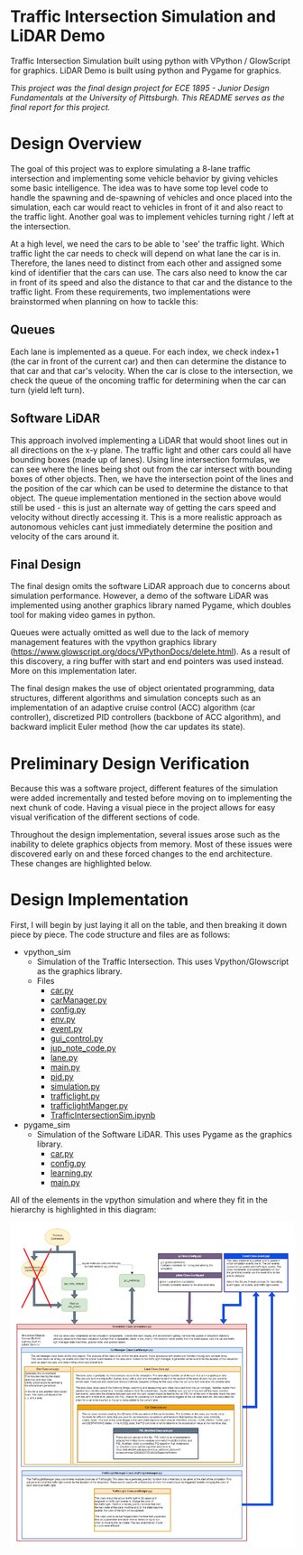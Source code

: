 # Traffic Intersection Simulation and LiDAR Demo

Traffic Intersection Simulation built using python with VPython / GlowScript for graphics. LiDAR Demo is built using python and Pygame for graphics.

*This project was the final design project for ECE 1895 - Junior Design Fundamentals at the University of Pittsburgh. This README serves as the final report for this project.*

# Design Overview

The goal of this project was to explore simulating a 8-lane traffic intersection and implementing some vehicle behavior by giving vehicles some basic intelligence. The idea was to have some top level code to handle the spawning and de-spawning of vehicles and once placed into the simulation, each car would react to vehicles in front of it and also react to the traffic light. Another goal was to implement vehicles turning right / left at the intersection.

At a high level, we need the cars to be able to 'see' the traffic light. Which traffic light the car needs to check will depend on what lane the car is in. Therefore, the lanes need to distinct from each other and assigned some kind of identifier that the cars can use. The cars also need to know the car in front of its speed and also the distance to that car and the distance to the traffic light. From these requirements, two implementations were brainstormed when planning on how to tackle this:

## Queues
Each lane is implemented as a queue. For each index, we check index+1 (the car in front of the current car) and then can determine the distance to that car and that car's velocity. When the car is close to the intersection, we check the queue of the oncoming traffic for determining when the car can turn (yield left turn).

## Software LiDAR
This approach involved implementing a LiDAR that would shoot lines out in all directions on the x-y plane. The traffic light and other cars could all have bounding boxes (made up of lanes). Using line intersection formulas, we can see where the lines being shot out from the car intersect with bounding boxes of other objects. Then, we have the intersection point of the lines and the position of the car which can be used to determine the distance to that object. The queue implementation mentioned in the section above would still be used - this is just an alternate way of getting the cars speed and velocity without directly accessing it. This is a more realistic approach as autonomous vehicles cant just immediately determine the position and velocity of the cars around it. 

## Final Design
The final design omits the software LiDAR approach due to concerns about simulation performance. However, a demo of the software LiDAR was implemented using another graphics library named Pygame, which doubles tool for making video games in python.

Queues were actually omitted as well due to the lack of memory management features with the vpython graphics library (https://www.glowscript.org/docs/VPythonDocs/delete.html). As a result of this discovery, a ring buffer with start and end pointers was used instead. More on this implementation later.

The final design makes the use of object orientated programming, data structures, different algorithms and simulation concepts such as an implementation of an adaptive cruise control (ACC) algorithm (car controller), discretized PID controllers (backbone of ACC algorithm), and backward implicit Euler method (how the car updates its state). 

# Preliminary Design Verification
Because this was a software project, different features of the simulation were added incrementally and tested before moving on to implementing the next chunk of code. Having a visual piece in the project allows for easy visual verification of the different sections of code.

Throughout the design implementation, several issues arose such as the inability to delete graphics objects from memory. Most of these issues were discovered early on and these forced changes to the end architecture. These changes are highlighted below.

# Design Implementation

First, I will begin by just laying it all on the table, and then breaking it down piece by piece. The code structure and files are as follows: 

- vpython_sim
  - Simulation of the Traffic Intersection. This uses Vpython/Glowscript as the graphics library.
  - Files
    - [car.py](vpython_sim/car.py)
    - [carManager.py](vpython_sim/carManager.py)
    - [config.py](vpython_sim/config.py)
    - [env.py](vpython_sim/env.py)
    - [event.py](vpython_sim/event.py)
    - [gui_control.py](vpython_sim/gui_control.py)
    - [jup_note_code.py](vpython_sim/jup_note_code.py)
    - [lane.py](vpython_sim/lane.py)
    - [main.py](vpython_sim/main.py)
    - [pid.py](vpython_sim/pid.py)
    - [simulation.py](vpython_sim/simulation.py)
    - [trafficlight.py](vpython_sim/trafficlight.py)
    - [trafficlightManger.py](vpython_sim/trafficlightManger.py)
    - [TrafficIntersectionSim.ipynb](vpython_sim/TrafficIntersectionSim.ipynb)
- pygame_sim
  - Simulation of the Software LiDAR. This uses Pygame as the graphics library. 
    - [car.py](pygame_sim/car.py)
    - [config.py](pygame_sim/config.py)
    - [learning.py](pygame_sim/learning.py)
    - [main.py](pygame_sim/main.py)

All of the elements in the vpython simulation and where they fit in the hierarchy is highlighted in this diagram:

![pic](/software_diagram.drawio%20(5).png)


